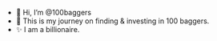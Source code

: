 - 👋 Hi, I’m @100baggers
- 👀 This is my journey on finding & investing in 100 baggers.
- ✨ I am a billionaire.



<!---
100baggers/100baggers is a ✨ special ✨ repository because its `README.md` (this file) appears on your GitHub profile.
You can click the Preview link to take a look at your changes.
--->
